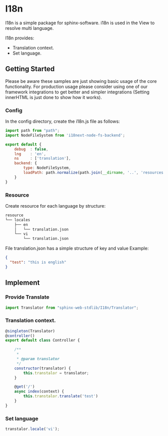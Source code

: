 # I18n
I18n is a simple package for sphinx-software. i18n is used in the View to resolve multi language. 

I18n provides:
- Translation context.
- Set language.
## Getting Started

Please be aware these samples are just showing basic usage of the core functionality. 
For production usage please consider using one of our framework integrations to get better and simpler integrations 
(Setting innerHTML is just done to show how it works).

### Config

In the config directory, create the i18n.js file as follows:

```js
import path from "path";
import NodeFileSystem from 'i18next-node-fs-backend';

export default {
    debug  : false,
    lng    : 'en',
    ns     : ['translation'],
    backend: {
        type: NodeFileSystem,
        loadPath: path.normalize(path.join(__dirname, '..', 'resources', 'locales', '{{lng}}/{{ns}}.json')),
    }
}
```

### Resource

Create resource for each language by structure:
```bash
resource
└── locales
    ├── en
    │   └── translation.json
    └── vi
        └── translation.json
```
File translation.json has a simple structure of key and value
Example: 
```json
{
  "test": "this is english"
}
```

## Implement
### Provide Translate
```js
import Translator from "sphinx-web-stdlib/I18n/Translator";
```

### Translation context.
```js
@singleton(Translator)
@controller()
export default class Controller {

    /**
     *
     * @param translator
     */
    constructor(translator) {
        this.transtalor = translator;
    }

    @get('/')
    async index(context) {
        this.transtalor.translate('test')
    }
}

```

### Set language
```js
transtalor.locale('vi');
```
